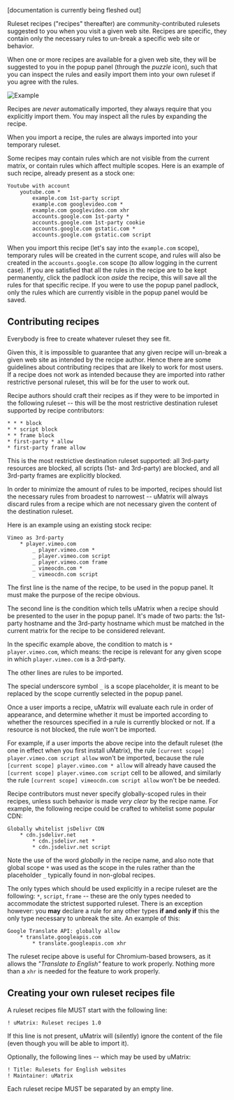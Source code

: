 [documentation is currently being fleshed out]

Ruleset recipes ("recipes" thereafter) are community-contributed rulesets suggested to you when you visit a given web site. Recipes are specific, they contain only the necessary rules to un-break a specific web site or behavior.

When one or more recipes are available for a given web site, they will be suggested to you in the popup panel (through the _puzzle_ icon), such that you can inspect the rules and easily import them into your own ruleset if you agree with the rules.

![Example](https://user-images.githubusercontent.com/585534/37831619-9417b488-2e7c-11e8-928a-1eb8e39a732c.png)

Recipes are _never_ automatically imported, they always require that you explicitly import them. You may inspect all the rules by expanding the recipe.

When you import a recipe, the rules are always imported into your temporary ruleset.

Some recipes may contain rules which are not visible from the current matrix, or contain rules which affect multiple scopes. Here is an example of such recipe, already present as a stock one:

    Youtube with account
        youtube.com *
            example.com 1st-party script
            example.com googlevideo.com *
            example.com googlevideo.com xhr
            accounts.google.com 1st-party *
            accounts.google.com 1st-party cookie
            accounts.google.com gstatic.com *
            accounts.google.com gstatic.com script

When you import this recipe (let's say into the `example.com` scope), temporary rules will be created in the current scope, and rules will also be created in the `accounts.google.com` scope (to allow logging in the current case). If you are satisfied that all the rules in the recipe are to be kept permanently, click the padlock icon _aside_ the recipe, this will save all the rules for that specific recipe. If you were to use the popup panel padlock, only the rules which are currently visible in the popup panel would be saved.

## Contributing recipes

Everybody is free to create whatever ruleset they see fit.

Given this, it is impossible to guarantee that any given recipe will un-break a given web site as intended by the recipe author. Hence there are some guidelines about contributing recipes that are likely to work for most users. If a recipe does not work as intended because they are imported into rather restrictive personal ruleset, this will be for the user to work out.

Recipe authors should craft their recipes as if they were to be imported in the following ruleset -- this will be the most restrictive destination ruleset supported by recipe contributors:

    * * * block
    * * script block
    * * frame block
    * first-party * allow
    * first-party frame allow

This is the most restrictive destination ruleset supported: all 3rd-party resources are blocked, all scripts (1st- and 3rd-party) are blocked, and all 3rd-party frames are explicitly blocked.

In order to minimize the amount of rules to be imported, recipes should list the necessary rules from broadest to narrowest -- uMatrix will always discard rules from a recipe which are not necessary given the content of the destination ruleset.

Here is an example using an existing stock recipe:

    Vimeo as 3rd-party
        * player.vimeo.com
            _ player.vimeo.com *
            _ player.vimeo.com script
            _ player.vimeo.com frame
            _ vimeocdn.com *
            _ vimeocdn.com script

The first line is the name of the recipe, to be used in the popup panel. It must make the purpose of the recipe obvious.

The second line is the condition which tells uMatrix when a recipe should be presented to the user in the popup panel. It's made of two parts: the 1st-party hostname and the 3rd-party hostname which must be matched in the current matrix for the recipe to be considered relevant.

In the specific example above, the condition to match is `* player.vimeo.com`, which means: the recipe is relevant for any given scope in which `player.vimeo.com` is a 3rd-party.

The other lines are rules to be imported.

The special underscore symbol `_` is a scope placeholder, it is meant to be replaced by the scope currently selected in the popup panel.

Once a user imports a recipe, uMatrix will evaluate each rule in order of appearance, and determine whether it must be imported according to whether the resources specified in a rule is currently blocked or not. If a resource is not blocked, the rule won't be imported.

For example, if a user imports the above recipe into the default ruleset (the one in effect when you first install uMatrix), the rule `[current scope] player.vimeo.com script allow` won't be imported, because the rule `[current scope] player.vimeo.com * allow` will already have caused the `[current scope] player.vimeo.com script` cell to be allowed, and similarly the rule `[current scope] vimeocdn.com script allow` won't be be needed.

Recipe contributors must never specify globally-scoped rules in their recipes, unless such behavior is made _very clear_  by the recipe name. For example, the following recipe could be crafted to whitelist some popular CDN:

    Globally whitelist jsDelivr CDN
        * cdn.jsdelivr.net
            * cdn.jsdelivr.net *
            * cdn.jsdelivr.net script

Note the use of the word _globally_ in the recipe name, and also note that global scope `*` was used as the scope in the rules rather than the placeholder `_` typically found in non-global recipes.

The only types which should be used explicitly in a recipe ruleset are the following: `*`, `script`, `frame` -- these are the only types needed to accommodate the strictest supported ruleset. There is an exception however: you **may** declare a rule for any other types **if and only if** this the only type necessary to unbreak the site. An example of this:

    Google Translate API: globally allow
        * translate.googleapis.com
            * translate.googleapis.com xhr

The ruleset recipe above is useful for Chromium-based browsers, as it allows the _"Translate to English"_ feature to work properly. Nothing more than a `xhr` is needed for the feature to work properly.

## Creating your own ruleset recipes file

A ruleset recipes file MUST start with the following line:

    ! uMatrix: Ruleset recipes 1.0

If this line is not present, uMatrix will (silently) ignore the content of the file (even though you will be able to import it).

Optionally, the following lines -- which may be used by uMatrix:

    ! Title: Rulesets for English websites
    ! Maintainer: uMatrix

Each ruleset recipe MUST be separated by an empty line.